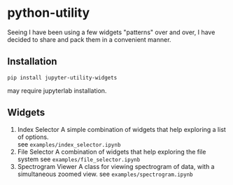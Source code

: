 # python-utility

Seeing I have been using a few widgets "patterns" over and over, I have decided to share and pack them in a convenient manner.

## Installation

`pip install jupyter-utility-widgets`

may require jupyterlab installation.

## Widgets

1. Index Selector
    A simple combination of widgets that help exploring a list of options.  
    see `examples/index_selector.ipynb`
2. File Selector
    A combination of widgets that help exploring the file system
    see `examples/file_selector.ipynb`
3. Spectrogram Viewer
    A class for viewing spectrogram of data, with a simultaneous zoomed view.
    see `examples/spectrogram.ipynb`


